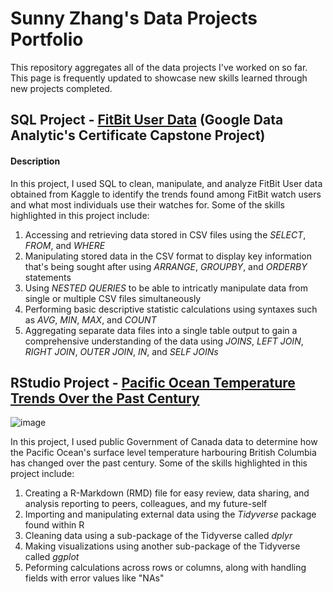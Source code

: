 # Sunny Zhang's Data Projects Portfolio
This repository aggregates all of the data projects I've worked on so far. This page is frequently updated to showcase new skills learned through new projects completed. 

## SQL Project - [FitBit User Data](https://github.com/sunnyszhang/SQL_Project/blob/main/Bellabeats%20SQL%20Notebook%20-%20For%20GitHub.ipynb) (Google Data Analytic's Certificate Capstone Project)
#### Description
In this project, I used SQL to clean, manipulate, and analyze FitBit User data obtained from Kaggle to identify the trends found among FitBit watch users and what most individuals use their watches for. Some of the skills highlighted in this project include:
  1. Accessing and retrieving data stored in CSV files using the *SELECT*, *FROM*, and *WHERE* 
  2. Manipulating stored data in the CSV format to display key information that's being sought after using *ARRANGE*, *GROUPBY*, and *ORDERBY* statements
  3. Using *NESTED QUERIES* to be able to intricatly manipulate data from single or multiple CSV files simultaneously
  4. Performing basic descriptive statistic calculations using syntaxes such as *AVG*, *MIN*, *MAX*, and *COUNT*
  5. Aggregating separate data files into a single table output to gain a comprehensive understanding of the data using *JOINS*, *LEFT JOIN*, *RIGHT JOIN*, *OUTER JOIN*, *IN*, and *SELF JOINs*

## RStudio Project - [Pacific Ocean Temperature Trends Over the Past Century](https://github.com/sunnyszhang/RStudio/blob/main/Pacific%20Ocean%20Temperature%20Trend%20Past%20Century%20-%20RStudio.pdf)
![image](https://github.com/sunnyszhang/DataProjectsPortfolio/assets/73503098/214b6d02-6db8-4e54-a81a-1a419b70ba4d)

In this project, I used public Government of Canada data to determine how the Pacific Ocean's surface level temperature harbouring British Columbia has changed over the past century. Some of the skills highlighted in this project include:
  1. Creating a R-Markdown (RMD) file for easy review, data sharing, and analysis reporting to peers, colleagues, and my future-self
  2. Importing and manipulating external data using the *Tidyverse* package found within R
  3. Cleaning data using a sub-package of the Tidyverse called *dplyr*
  4. Making visualizations using another sub-package of the Tidyverse called *ggplot*
  5. Peforming calculations across rows or columns, along with handling fields with error values like "NAs"

 
